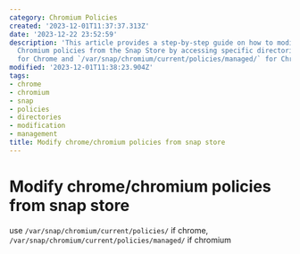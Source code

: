 ```yaml
---
category: Chromium Policies
created: '2023-12-01T11:37:37.313Z'
date: '2023-12-22 23:52:59'
description: 'This article provides a step-by-step guide on how to modify Chrome and
  Chromium policies from the Snap Store by accessing specific directories: `/var/snap/chromium/current/policies/`
  for Chrome and `/var/snap/chromium/current/policies/managed/` for Chromium.'
modified: '2023-12-01T11:38:23.904Z'
tags:
- chrome
- chromium
- snap
- policies
- directories
- modification
- management
title: Modify chrome/chromium policies from snap store
---
```


# Modify chrome/chromium policies from snap store

use `/var/snap/chromium/current/policies/` if chrome, `/var/snap/chromium/current/policies/managed/` if chromium
